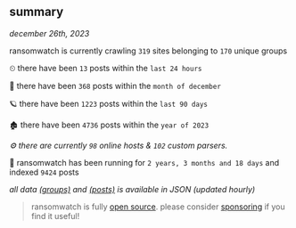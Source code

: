 
## summary
_december 26th, 2023_

ransomwatch is currently crawling `319` sites belonging to `170` unique groups

⏲ there have been `13` posts within the `last 24 hours`

🦈 there have been `368` posts within the `month of december`

🪐 there have been `1223` posts within the `last 90 days`

🏚 there have been `4736` posts within the `year of 2023`

_⚙️ there are currently `98` online hosts & `102` custom parsers._

🦕 ransomwatch has been running for `2 years, 3 months and 18 days` and indexed `9424` posts

_all data  [(groups)](http://ransomwhat.telemetry.ltd/groups) and [(posts)](http://ransomwhat.telemetry.ltd/posts) is available in JSON (updated hourly)_

> ransomwatch is fully [open source](https://github.com/joshhighet/ransomwatch#ransomwatch--). please consider [sponsoring](https://github.com/sponsors/joshhighet) if you find it useful!
